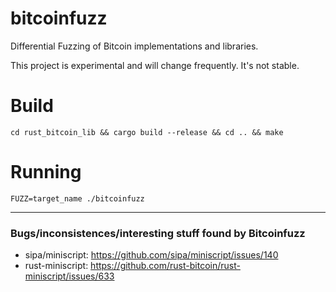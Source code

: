 # bitcoinfuzz

Differential Fuzzing of Bitcoin implementations and libraries.

This project is experimental and will change frequently. It's not stable.

# Build

`cd rust_bitcoin_lib && cargo build --release && cd .. && make`

# Running

`FUZZ=target_name ./bitcoinfuzz`


-------------------------------------------
### Bugs/inconsistences/interesting stuff found by Bitcoinfuzz

- sipa/miniscript: https://github.com/sipa/miniscript/issues/140
- rust-miniscript: https://github.com/rust-bitcoin/rust-miniscript/issues/633
